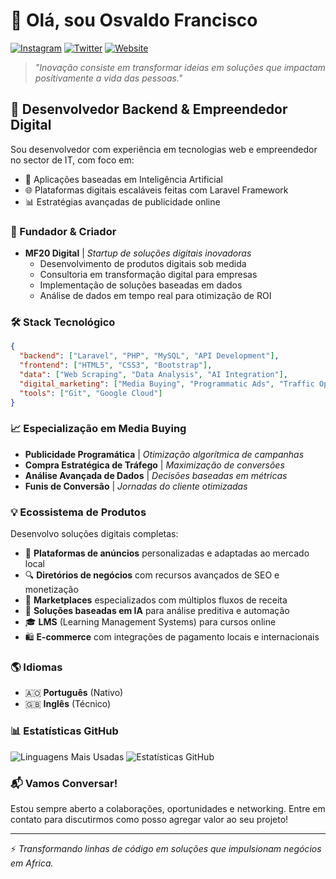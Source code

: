 # 👋 Olá, sou Osvaldo Francisco

[![Instagram](https://img.shields.io/badge/Instagram-E4405F?style=for-the-badge&logo=instagram&logoColor=white)](https://instagram.com/osvaldomf20)
[![Twitter](https://img.shields.io/badge/Twitter-1DA1F2?style=for-the-badge&logo=twitter&logoColor=white)](https://twitter.com/osvaldomf20)
[![Website](https://img.shields.io/badge/Website-FF5722?style=for-the-badge&logo=google-chrome&logoColor=white)](https://angoblog.com)

> *"Inovação consiste em transformar ideias em soluções que impactam positivamente a vida das pessoas."*

## 💼 Desenvolvedor Backend & Empreendedor Digital

Sou desenvolvedor com experiência em tecnologias web e empreendedor no sector de IT, com foco em:
- 🧠 Aplicações baseadas em Inteligência Artificial
- 🌐 Plataformas digitais escaláveis feitas com Laravel Framework
- 📊 Estratégias avançadas de publicidade online

### 🚀 Fundador & Criador

- **MF20 Digital** | _Startup de soluções digitais inovadoras_
  - Desenvolvimento de produtos digitais sob medida
  - Consultoria em transformação digital para empresas
  - Implementação de soluções baseadas em dados
  - Análise de dados em tempo real para otimização de ROI

### 🛠️ Stack Tecnológico

```json
{
  "backend": ["Laravel", "PHP", "MySQL", "API Development"],
  "frontend": ["HTML5", "CSS3", "Bootstrap"],
  "data": ["Web Scraping", "Data Analysis", "AI Integration"],
  "digital_marketing": ["Media Buying", "Programmatic Ads", "Traffic Optimization"],
  "tools": ["Git", "Google Cloud"]
}
```

### 📈 Especialização em Media Buying

- **Publicidade Programática** | _Otimização algorítmica de campanhas_
- **Compra Estratégica de Tráfego** | _Maximização de conversões_
- **Análise Avançada de Dados** | _Decisões baseadas em métricas_
- **Funis de Conversão** | _Jornadas do cliente otimizadas_

### 💡 Ecossistema de Produtos

Desenvolvo soluções digitais completas:
- 📣 **Plataformas de anúncios** personalizadas e adaptadas ao mercado local
- 🔍 **Diretórios de negócios** com recursos avançados de SEO e monetização
- 🛒 **Marketplaces** especializados com múltiplos fluxos de receita
- 🤖 **Soluções baseadas em IA** para análise preditiva e automação
- 🎓 **LMS** (Learning Management Systems) para cursos online
- 🛍️ **E-commerce** com integrações de pagamento locais e internacionais

### 🌎 Idiomas

- 🇦🇴 **Português** (Nativo)
- 🇬🇧 **Inglês** (Técnico)

### 📊 Estatísticas GitHub

![Linguagens Mais Usadas](https://github-readme-stats.vercel.app/api/top-langs/?username=OsvaldoFrancisco&layout=compact&theme=radical)
![Estatísticas GitHub](https://github-readme-stats.vercel.app/api?username=OsvaldoFrancisco&show_icons=true&theme=radical)

### 📬 Vamos Conversar!

Estou sempre aberto a colaborações, oportunidades e networking. Entre em contato para discutirmos como posso agregar valor ao seu projeto!

---
⚡ _Transformando linhas de código em soluções que impulsionam negócios em Africa._
